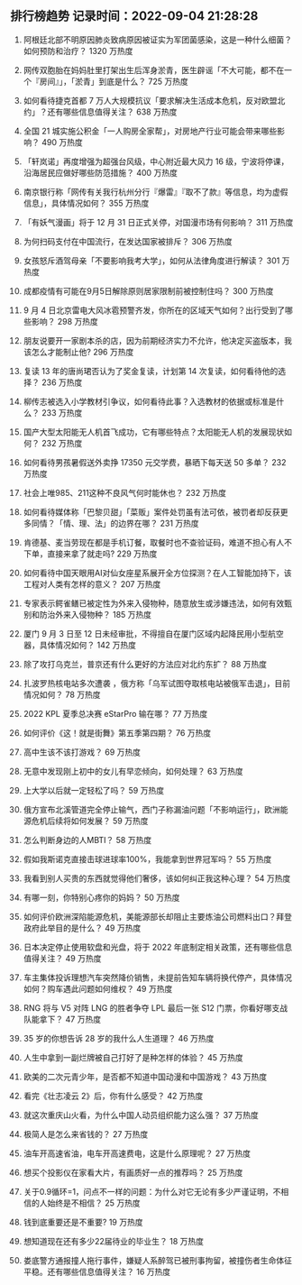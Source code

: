 
## 排行榜趋势 记录时间：2022-09-04 21:28:28
  
  1. 阿根廷北部不明原因肺炎致病原因被证实为军团菌感染，这是一种什么细菌？如何预防和治疗？ 1320 万热度
    
  2. 网传双胞胎在妈妈肚里打架出生后浑身淤青，医生辟谣「不大可能，都不在一个『房间』」，「淤青」到底是什么？ 725 万热度
    
  3. 如何看待捷克首都 7 万人大规模抗议「要求解决生活成本危机，反对欧盟北约」？还有哪些信息值得关注？ 638 万热度
    
  4. 全国 21 城实施公积金「一人购房全家帮」，对房地产行业可能会带来哪些影响？ 490 万热度
    
  5. 「轩岚诺」再度增强为超强台风级，中心附近最大风力 16 级，宁波将停课，沿海居民应做好哪些防范措施？ 400 万热度
    
  6. 南京银行称「网传有关我行杭州分行『爆雷』『取不了款』等信息，均为虚假信息」，具体情况如何？ 355 万热度
    
  7. 「有妖气漫画」将于 12 月 31 日正式关停，对国漫市场有何影响？ 311 万热度
    
  8. 为何扫码支付在中国流行，在发达国家被排斥？ 306 万热度
    
  9. 女孩怒斥酒驾母亲「不要影响我考大学」，如何从法律角度进行解读？ 301 万热度
    
  10. 成都疫情有可能在9月5日解除原则居家限制前被控制住吗？ 300 万热度
    
  11. 9 月 4 日北京雷电大风冰雹预警齐发，你所在的区域天气如何？出行受到了哪些影响？ 298 万热度
    
  12. 朋友说要开一家剧本杀的店，因为前期经济实力不允许，他决定买盗版本，我该怎么才能制止他? 296 万热度
    
  13. 复读 13 年的唐尚珺否认为了奖金复读，计划第 14 次复读，如何看待他的选择？ 236 万热度
    
  14. 柳传志被选入小学教材引争议，如何看待此事？入选教材的依据或标准是什么？ 233 万热度
    
  15. 国产大型太阳能无人机首飞成功，它有哪些特点？太阳能无人机的发展现状如何？ 232 万热度
    
  16. 如何看待男孩暑假送外卖挣 17350 元交学费，暴晒下每天送 50 多单？ 232 万热度
    
  17. 社会上唯985、211这种不良风气何时能休也？ 232 万热度
    
  18. 如何看待媒体称「巴黎贝甜」「菜贩」案件处罚虽有法可依，被罚者却反获更多同情？「情、理、法」的边界在哪？ 231 万热度
    
  19. 肯德基、麦当劳现在都是手机订餐，取餐时也不查验证码，难道不担心有人不下单，直接来拿了就走吗? 229 万热度
    
  20. 如何看待中国天眼用AI对仙女座星系展开全方位探测？在人工智能加持下，该工程对人类有怎样的意义？ 207 万热度
    
  21. 专家表示鳄雀鳝已被定性为外来入侵物种，随意放生或涉嫌违法，如何有效甄别和防治外来入侵物种？ 185 万热度
    
  22. 厦门 9 月 3 日至 12 日未经审批，不得擅自在厦门区域内起降民用小型航空器，具体情况如何？ 142 万热度
    
  23. 除了攻打乌克兰，普京还有什么更好的方法应对北约东扩？ 88 万热度
    
  24. 扎波罗热核电站多次遭袭 ，俄方称「乌军试图夺取核电站被俄军击退」，目前情况如何？ 78 万热度
    
  25. 2022 KPL 夏季总决赛 eStarPro 输在哪？ 77 万热度
    
  26. 如何评价《这！就是街舞》第五季第四期？ 76 万热度
    
  27. 高中生该不该打游戏？ 69 万热度
    
  28. 无意中发现刚上初中的女儿有早恋倾向，如何处理？ 63 万热度
    
  29. 上大学以后就一定轻松了吗？ 59 万热度
    
  30. 俄方宣布北溪管道完全停止输气，西门子称漏油问题「不影响运行」，欧洲能源危机后续将如何发展？ 59 万热度
    
  31. 怎么判断身边的人MBTI？ 58 万热度
    
  32. 假如我斯诺克直接击球进球率100%，我能拿到世界冠军吗？ 55 万热度
    
  33. 我看到别人买贵的东西就觉得他们奢侈，该如何纠正我这种心理？ 54 万热度
    
  34. 有哪一刻，你特别心疼你的妈妈？ 50 万热度
    
  35. 如何评价欧洲深陷能源危机，美能源部长却阻止主要炼油公司燃料出口？拜登政府此举目的是什么？ 49 万热度
    
  36. 日本决定停止使用软盘和光盘，将于 2022 年底制定相关政策，还有哪些信息值得关注？ 49 万热度
    
  37. 车主集体投诉理想汽车突然降价销售，未提前告知车辆将换代停产，具体情况如何？购车遇此问题如何维权？ 49 万热度
    
  38. RNG 将与 V5 对阵 LNG 的胜者争夺 LPL 最后一张 S12 门票，你看好哪支战队能拿下？ 47 万热度
    
  39. 35 岁的你想告诉 28 岁的我什么人生道理？ 46 万热度
    
  40. 人生中拿到一副烂牌被自己打好了是种怎样的体验？ 45 万热度
    
  41. 欧美的二次元青少年，是否都不知道中国动漫和中国游戏？ 43 万热度
    
  42. 看完《壮志凌云 2》后，你有什么感受？ 42 万热度
    
  43. 就这次重庆山火看，为什么中国人动员组织能力这么强？ 37 万热度
    
  44. 极简人是怎么来省钱的？ 27 万热度
    
  45. 油车开高速省油，电车开高速费电，这是什么原理呢？ 27 万热度
    
  46. 想买个投影仪在家看大片，有画质好一点的推荐吗？ 25 万热度
    
  47. 关于0.9循环=1，问点不一样的问题：为什么对它无论有多少严谨证明，不相信的人始终是不相信？ 25 万热度
    
  48. 钱到底重要还是不重要? 19 万热度
    
  49. 想知道现在还有多少22届待业的毕业生？ 18 万热度
    
  50. 娄底警方通报撞人拖行事件，嫌疑人系醉驾已被刑事拘留，被撞伤者生命体征平稳。还有哪些信息值得关注？ 16 万热度
    